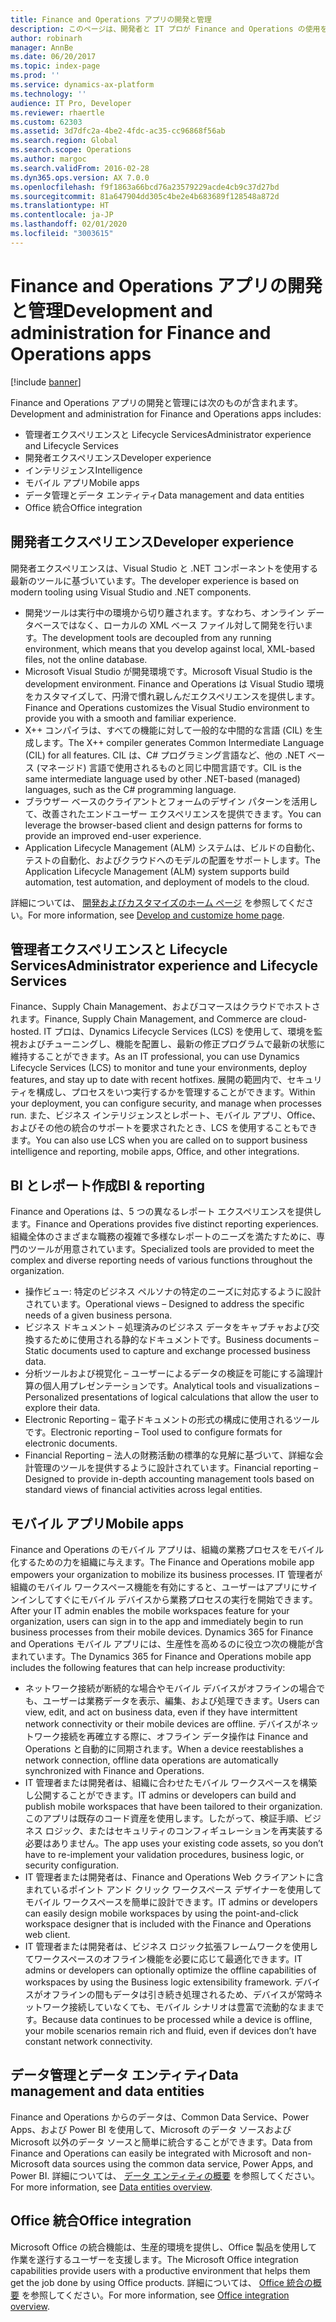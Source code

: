 ```yaml
---
title: Finance and Operations アプリの開発と管理
description: このページは、開発者と IT プロが Finance and Operations の使用を開始するのに役に立ちます。
author: robinarh
manager: AnnBe
ms.date: 06/20/2017
ms.topic: index-page
ms.prod: ''
ms.service: dynamics-ax-platform
ms.technology: ''
audience: IT Pro, Developer
ms.reviewer: rhaertle
ms.custom: 62303
ms.assetid: 3d7dfc2a-4be2-4fdc-ac35-cc96868f56ab
ms.search.region: Global
ms.search.scope: Operations
ms.author: margoc
ms.search.validFrom: 2016-02-28
ms.dyn365.ops.version: AX 7.0.0
ms.openlocfilehash: f9f1863a66bcd76a23579229acde4cb9c37d27bd
ms.sourcegitcommit: 81a647904dd305c4be2e4b683689f128548a872d
ms.translationtype: HT
ms.contentlocale: ja-JP
ms.lasthandoff: 02/01/2020
ms.locfileid: "3003615"
---
```

# <a name="development-and-administration-for-finance-and-operations-apps"></a><span data-ttu-id="12569-103">Finance and Operations アプリの開発と管理</span><span class="sxs-lookup"><span data-stu-id="12569-103">Development and administration for Finance and Operations apps</span></span>

[!include [banner](includes/banner.md)]

<span data-ttu-id="12569-104">Finance and Operations アプリの開発と管理には次のものが含まれます。</span><span class="sxs-lookup"><span data-stu-id="12569-104">Development and administration for Finance and Operations apps includes:</span></span>

- <span data-ttu-id="12569-105">管理者エクスペリエンスと Lifecycle Services</span><span class="sxs-lookup"><span data-stu-id="12569-105">Administrator experience and Lifecycle Services</span></span>
- <span data-ttu-id="12569-106">開発者エクスペリエンス</span><span class="sxs-lookup"><span data-stu-id="12569-106">Developer experience</span></span>
- <span data-ttu-id="12569-107">インテリジェンス</span><span class="sxs-lookup"><span data-stu-id="12569-107">Intelligence</span></span>
- <span data-ttu-id="12569-108">モバイル アプリ</span><span class="sxs-lookup"><span data-stu-id="12569-108">Mobile apps</span></span>
- <span data-ttu-id="12569-109">データ管理とデータ エンティティ</span><span class="sxs-lookup"><span data-stu-id="12569-109">Data management and data entities</span></span> 
- <span data-ttu-id="12569-110">Office 統合</span><span class="sxs-lookup"><span data-stu-id="12569-110">Office integration</span></span>

## <a name="developer-experience"></a><span data-ttu-id="12569-111">開発者エクスペリエンス</span><span class="sxs-lookup"><span data-stu-id="12569-111">Developer experience</span></span>
<span data-ttu-id="12569-112">開発者エクスペリエンスは、Visual Studio と .NET コンポーネントを使用する最新のツールに基づいています。</span><span class="sxs-lookup"><span data-stu-id="12569-112">The developer experience is based on modern tooling using Visual Studio and .NET components.</span></span>
-   <span data-ttu-id="12569-113">開発ツールは実行中の環境から切り離されます。すなわち、オンライン データベースではなく、ローカルの XML ベース ファイル対して開発を行います。</span><span class="sxs-lookup"><span data-stu-id="12569-113">The development tools are decoupled from any running environment, which means that you develop against local, XML-based files, not the online database.</span></span>
-   <span data-ttu-id="12569-114">Microsoft Visual Studio が開発環境です。</span><span class="sxs-lookup"><span data-stu-id="12569-114">Microsoft Visual Studio is the development environment.</span></span> <span data-ttu-id="12569-115">Finance and Operations は Visual Studio 環境をカスタマイズして、円滑で慣れ親しんだエクスペリエンスを提供します。</span><span class="sxs-lookup"><span data-stu-id="12569-115">Finance and Operations customizes the Visual Studio environment to provide you with a smooth and familiar experience.</span></span>
-   <span data-ttu-id="12569-116">X++ コンパイラは、すべての機能に対して一般的な中間的な言語 (CIL) を生成します。</span><span class="sxs-lookup"><span data-stu-id="12569-116">The X++ compiler generates Common Intermediate Language (CIL) for all features.</span></span> <span data-ttu-id="12569-117">CIL は、C# プログラミング言語など、他の .NET ベース (マネージド) 言語で使用されるものと同じ中間言語です。</span><span class="sxs-lookup"><span data-stu-id="12569-117">CIL is the same intermediate language used by other .NET-based (managed) languages, such as the C# programming language.</span></span>
-   <span data-ttu-id="12569-118">ブラウザー ベースのクライアントとフォームのデザイン パターンを活用して、改善されたエンドユーザー エクスペリエンスを提供できます。</span><span class="sxs-lookup"><span data-stu-id="12569-118">You can leverage the browser-based client and design patterns for forms to provide an improved end-user experience.</span></span>
-   <span data-ttu-id="12569-119">Application Lifecycle Management (ALM) システムは、ビルドの自動化、テストの自動化、およびクラウドへのモデルの配置をサポートします。</span><span class="sxs-lookup"><span data-stu-id="12569-119">The Application Lifecycle Management (ALM) system supports build automation, test automation, and deployment of models to the cloud.</span></span>

<span data-ttu-id="12569-120">詳細については、 [開発およびカスタマイズのホーム ページ](dev-tools/developer-home-page.md) を参照してください。</span><span class="sxs-lookup"><span data-stu-id="12569-120">For more information, see [Develop and customize home page](dev-tools/developer-home-page.md).</span></span>

## <a name="administrator-experience-and-lifecycle-services"></a><span data-ttu-id="12569-121">管理者エクスペリエンスと Lifecycle Services</span><span class="sxs-lookup"><span data-stu-id="12569-121">Administrator experience and Lifecycle Services</span></span>
<span data-ttu-id="12569-122">Finance、Supply Chain Management、およびコマースはクラウドでホストされます。</span><span class="sxs-lookup"><span data-stu-id="12569-122">Finance, Supply Chain Management, and Commerce are cloud-hosted.</span></span> <span data-ttu-id="12569-123">IT プロは、Dynamics Lifecycle Services (LCS) を使用して、環境を監視およびチューニングし、機能を配置し、最新の修正プログラムで最新の状態に維持することができます。</span><span class="sxs-lookup"><span data-stu-id="12569-123">As an IT professional, you can use Dynamics Lifecycle Services (LCS) to monitor and tune your environments, deploy features, and stay up to date with recent hotfixes.</span></span> <span data-ttu-id="12569-124">展開の範囲内で、セキュリティを構成し、プロセスをいつ実行するかを管理することができます。</span><span class="sxs-lookup"><span data-stu-id="12569-124">Within your deployment, you can configure security, and manage when processes run.</span></span> <span data-ttu-id="12569-125">また、ビジネス インテリジェンスとレポート、モバイル アプリ、Office、およびその他の統合のサポートを要求されたとき、LCS を使用することもできます。</span><span class="sxs-lookup"><span data-stu-id="12569-125">You can also use LCS when you are called on to support business intelligence and reporting, mobile apps, Office, and other integrations.</span></span> 

## <a name="bi--reporting"></a><span data-ttu-id="12569-126">BI とレポート作成</span><span class="sxs-lookup"><span data-stu-id="12569-126">BI & reporting</span></span>
<span data-ttu-id="12569-127">Finance and Operations は、5 つの異なるレポート エクスペリエンスを提供します。</span><span class="sxs-lookup"><span data-stu-id="12569-127">Finance and Operations provides five distinct reporting experiences.</span></span> <span data-ttu-id="12569-128">組織全体のさまざまな職務の複雑で多様なレポートのニーズを満たすために、専門のツールが用意されています。</span><span class="sxs-lookup"><span data-stu-id="12569-128">Specialized tools are provided to meet the complex and diverse reporting needs of various functions throughout the organization.</span></span>
- <span data-ttu-id="12569-129">操作ビュー: 特定のビジネス ペルソナの特定のニーズに対応するように設計されています。</span><span class="sxs-lookup"><span data-stu-id="12569-129">Operational views – Designed to address the specific needs of a given business persona.</span></span>
- <span data-ttu-id="12569-130">ビジネス ドキュメント – 処理済みのビジネス データをキャプチャおよび交換するために使用される静的なドキュメントです。</span><span class="sxs-lookup"><span data-stu-id="12569-130">Business documents – Static documents used to capture and exchange processed business data.</span></span>
- <span data-ttu-id="12569-131">分析ツールおよび視覚化 – ユーザーによるデータの検証を可能にする論理計算の個人用プレゼンテーションです。</span><span class="sxs-lookup"><span data-stu-id="12569-131">Analytical tools and visualizations – Personalized presentations of logical calculations that allow the user to explore their data.</span></span>
- <span data-ttu-id="12569-132">Electronic Reporting – 電子ドキュメントの形式の構成に使用されるツールです。</span><span class="sxs-lookup"><span data-stu-id="12569-132">Electronic reporting – Tool used to configure formats for electronic documents.</span></span>
- <span data-ttu-id="12569-133">Financial Reporting – 法人の財務活動の標準的な見解に基づいて、詳細な会計管理のツールを提供するように設計されています。</span><span class="sxs-lookup"><span data-stu-id="12569-133">Financial reporting – Designed to provide in-depth accounting management tools based on standard views of financial activities across legal entities.</span></span>

## <a name="mobile-apps"></a><span data-ttu-id="12569-134">モバイル アプリ</span><span class="sxs-lookup"><span data-stu-id="12569-134">Mobile apps</span></span>
<span data-ttu-id="12569-135">Finance and Operations のモバイル アプリは、組織の業務プロセスをモバイル化するための力を組織に与えます。</span><span class="sxs-lookup"><span data-stu-id="12569-135">The Finance and Operations mobile app empowers your organization to mobilize its business processes.</span></span> <span data-ttu-id="12569-136">IT 管理者が組織のモバイル ワークスペース機能を有効にすると、ユーザーはアプリにサインインしてすぐにモバイル デバイスから業務プロセスの実行を開始できます。</span><span class="sxs-lookup"><span data-stu-id="12569-136">After your IT admin enables the mobile workspaces feature for your organization, users can sign in to the app and immediately begin to run business processes from their mobile devices.</span></span> <span data-ttu-id="12569-137">Dynamics 365 for Finance and Operations モバイル アプリには、生産性を高めるのに役立つ次の機能が含まれています。</span><span class="sxs-lookup"><span data-stu-id="12569-137">The Dynamics 365 for Finance and Operations mobile app includes the following features that can help increase productivity:</span></span>
+ <span data-ttu-id="12569-138">ネットワーク接続が断続的な場合やモバイル デバイスがオフラインの場合でも、ユーザーは業務データを表示、編集、および処理できます。</span><span class="sxs-lookup"><span data-stu-id="12569-138">Users can view, edit, and act on business data, even if they have intermittent network connectivity or their mobile devices are offline.</span></span> <span data-ttu-id="12569-139">デバイスがネットワーク接続を再確立する際に、オフライン データ操作は Finance and Operations と自動的に同期されます。</span><span class="sxs-lookup"><span data-stu-id="12569-139">When a device reestablishes a network connection, offline data operations are automatically synchronized with Finance and Operations.</span></span> 
+ <span data-ttu-id="12569-140">IT 管理者または開発者は、組織に合わせたモバイル ワークスペースを構築し公開することができます。</span><span class="sxs-lookup"><span data-stu-id="12569-140">IT admins or developers can build and publish mobile workspaces that have been tailored to their organization.</span></span> <span data-ttu-id="12569-141">このアプリは既存のコード資産を使用します。したがって、検証手順、ビジネス ロジック、またはセキュリティのコンフィギュレーションを再実装する必要はありません。</span><span class="sxs-lookup"><span data-stu-id="12569-141">The app uses your existing code assets, so you don’t have to re-implement your validation procedures, business logic, or security configuration.</span></span> 
+ <span data-ttu-id="12569-142">IT 管理者または開発者は、Finance and Operations Web クライアントに含まれているポイント アンド クリック ワークスペース デザイナーを使用してモバイル ワークスペースを簡単に設計できます。</span><span class="sxs-lookup"><span data-stu-id="12569-142">IT admins or developers can easily design mobile workspaces by using the point-and-click workspace designer that is included with the Finance and Operations web client.</span></span> 
+ <span data-ttu-id="12569-143">IT 管理者または開発者は、ビジネス ロジック拡張フレームワークを使用してワークスペースのオフライン機能を必要に応じて最適化できます。</span><span class="sxs-lookup"><span data-stu-id="12569-143">IT admins or developers can optionally optimize the offline capabilities of workspaces by using the Business logic extensibility framework.</span></span> <span data-ttu-id="12569-144">デバイスがオフラインの間もデータは引き続き処理されるため、デバイスが常時ネットワーク接続していなくても、モバイル シナリオは豊富で流動的なままです。</span><span class="sxs-lookup"><span data-stu-id="12569-144">Because data continues to be processed while a device is offline, your mobile scenarios remain rich and fluid, even if devices don’t have constant network connectivity.</span></span> 

## <a name="data-management-and-data-entities"></a><span data-ttu-id="12569-145">データ管理とデータ エンティティ</span><span class="sxs-lookup"><span data-stu-id="12569-145">Data management and data entities</span></span>
<span data-ttu-id="12569-146">Finance and Operations からのデータは、Common Data Service、Power Apps、および Power BI を使用して、Microsoft のデータ ソースおよび Microsoft 以外のデータ ソースと簡単に統合することができます。</span><span class="sxs-lookup"><span data-stu-id="12569-146">Data from Finance and Operations can easily be integrated with Microsoft and non-Microsoft data sources using the common data service, Power Apps, and Power BI.</span></span> <span data-ttu-id="12569-147">詳細については、 [データ エンティティの概要](data-entities/data-entities.md) を参照してください。</span><span class="sxs-lookup"><span data-stu-id="12569-147">For more information, see [Data entities overview](data-entities/data-entities.md).</span></span>

## <a name="office-integration"></a><span data-ttu-id="12569-148">Office 統合</span><span class="sxs-lookup"><span data-stu-id="12569-148">Office integration</span></span>
<span data-ttu-id="12569-149">Microsoft Office の統合機能は、生産的環境を提供し、Office 製品を使用して作業を遂行するユーザーを支援します。</span><span class="sxs-lookup"><span data-stu-id="12569-149">The Microsoft Office integration capabilities provide users with a productive environment that helps them get the job done by using Office products.</span></span> <span data-ttu-id="12569-150">詳細については、 [Office 統合の概要](office-integration/office-integration.md) を参照してください。</span><span class="sxs-lookup"><span data-stu-id="12569-150">For more information, see [Office integration overview](office-integration/office-integration.md).</span></span>
